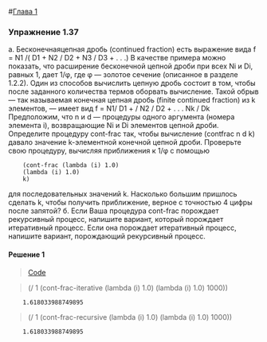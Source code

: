 #[Глава 1](../index.md#Глава-1-Построение-абстракций-с-помощью-процедур)

### Упражнение 1.37
а. Бесконечнаяцепная дробь (continued fraction) есть выражение вида
f = N1 /( D1 + N2 / D2 + N3 / D3 + . . .)
В качестве примера можно показать, что расширение бесконечной цепной дроби при всех Ni и Di, равных 1, дает 1/φ, где φ — золотое сечение (описанное в разделе 1.2.2). Один из способов вычислить цепную дробь состоит в том, чтобы после заданного количества термов оборвать вычисление. Такой обрыв — так называемая конечная цепная дробь (finite continued fraction) из k элементов, — имеет вид
f = N1/ D1 + / N2 / D2 + . . . Nk / Dk
Предположим, что n и d — процедуры одного аргумента (номера элемента i), возвращающие Ni и Di элементов цепной дроби. Определите процедуру cont-frac так, чтобы вычисление (contfrac n d k) давало значение k-элементной конечной цепной дроби. Проверьте свою процедуру, вычисляя приближения к 1/φ с помощью
```
    (cont-frac (lambda (i) 1.0)
    (lambda (i) 1.0)
    k)
```
для последовательных значений k. Насколько большим пришлось сделать k, чтобы получить приближение, верное с точностью 4 цифры после запятой?
б. Если Ваша процедура cont-frac порождает рекурсивный процесс, напишите вариант, который порождает итеративный процесс. Если она порождает итеративный процесс, напишите вариант, порождающий рекурсивный процесс.

#### Решение 1

> [Code](../../src/chapter1/1.37.rkt)

> (/ 1 (cont-frac-iterative (lambda (i) 1.0) (lambda (i) 1.0) 1000)) 

```
    1.618033988749895
```

> (/ 1 (cont-frac-recursive (lambda (i) 1.0) (lambda (i) 1.0) 1000))
```
    1.618033988749895
```
